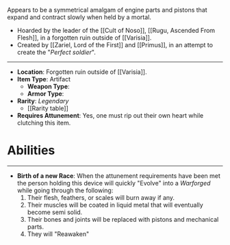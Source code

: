 Appears to be a symmetrical amalgam of engine parts and pistons that expand and contract slowly when held by a mortal.

- Hoarded by the leader of the [[Cult of Noso]], [[Rugu, Ascended From Flesh]], in a forgotten ruin outside of [[Varisia]].
- Created by [[Zariel, Lord of the First]] and [[Primus]], in an attempt to create the "*Perfect soldier*".
 
---
- **Location**: Forgotten ruin outside of [[Varisia]].
- **Item Type**: Artifact
	- **Weapon Type**: 
	- **Armor Type**: 
- **Rarity**: *Legendary*
	- [[Rarity table]]
- **Requires Attunement**: Yes, one must rip out their own heart while clutching this item.

# Abilities
---
- **Birth of a new Race**: When the attunement requirements have been met the person holding this device will quickly "Evolve" into a *Warforged* while going through the following:
	1. Their flesh, feathers, or scales will burn away if any.
	2. Their muscles will be coated in liquid metal that will eventually become semi solid.
	3. Their bones and joints will be replaced with pistons and mechanical parts.
	4. They will "Reawaken"